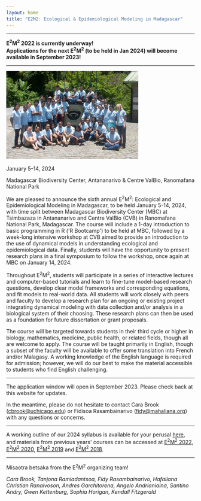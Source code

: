 ```yaml
---
layout: home
title: "E2M2: Ecological & Epidemiological Modeling in Madagascar"
---
```



---

<div class="bs-callout bs-callout-warning">
<!--🛑 
-->

<p><strong> E<sup>2</sup>M<sup>2</sup> 2022 is currently underway! <br />
Applications for the next E<sup>2</sup>M<sup>2</sup> (to be held in Jan 2024) will become available in September 2023! </strong></p>
</div>

---



<img src="/assets/img/E2M2-2020.jpg" alt="E2M2class" style="width: 70%;" />

January 5-14, 2024

Madagascar Biodiversity Center, Antananarivo & Centre ValBio, Ranomafana National Park

We are pleased to announce the sixth annual E<sup>2</sup>M<sup>2</sup>:  Ecological and Epidemiological Modeling in Madagascar, to be held January 5-14, 2024, with time split between Madagascar Biodiversity Center (MBC) at Tsimbazaza in Antananarivo and Centre ValBio (CVB) in Ranomafana National Park, Madagascar. The course will include a 1-day introduction to basic programming in R ('R Bootcamp') to be held at MBC, followed by a week-long intensive workshop at CVB aimed to provide an introduction to the use of dynamical models in understanding ecological and epidemiological data. Finally, students will have the opportunity to present research plans in a final symposium to follow the workshop, once again at MBC on January 14, 2024.

Throughout E<sup>2</sup>M<sup>2</sup>, students will participate in a series of interactive lectures and computer-based tutorials and learn to fine-tune model-based research questions, develop clear model frameworks and corresponding equations, and fit models to real-world data. All students will work closely with peers and faculty to develop a research plan for an ongoing or existing project integrating dynamical modeling with data collection and/or analysis in a biological system of their choosing. These research plans can then be used as a foundation for future dissertation or grant proposals. 

The course will be targeted towards students in their third cycle or higher in biology, mathematics, medicine, public health, or related fields, though all are welcome to apply. The course will be taught primarily in English, though a subset of the faculty will be available to offer some translation into French and/or Malagasy. A working knowledge of the English language is required for admission; however, we will do our best to make the material accessible to students who find English challenging.


---

The application window will open in September 2023. Please check back at this website for updates.


<!--
<div class="bs-callout bs-callout-info">
<p>All application materials were required to be submitted in English. The application consisted of:</p>
<ul>
	<li>Application form </li>
	<li>Uploaded .pdf file with:
		<ul>
			<li>Curriculum Vitae (Limit: 4 pages).</li>
			<li>Research Abstract. <em>Please present an abstract for a project you would like to undertake that involves applying models to data. This can be your ongoing research project or a hypothetical project of your choosing. (Limit: 250 words).</em></li>
			<li>Statement of Interest and Intent. <em>Please describe why you are interested in this program and what you will gain from the experience. (Limit: 500 words).</em></li>
			<li style="overflow-wrap: break-word;"><em>Please save your application as a single, collated PDF with a name that follows: “E2M2_Application_<strong>YourLastName_YourFirstName</strong>.pdf”.</em></li>
		</ul>
	</li>
</ul>
</div>
-->

In the meantime, please do not hesitate to contact Cara Brook ([cbrook@uchicago.edu](mailto:cbrook@uchicago.edu)) or Fidisoa Rasambainarivo ([fidy@mahaliana.org](mailto:fidy@mahaliana.org)) with any questions or concerns. 


---

A working outline of our 2024 syllabus is available for your perusal [here](/archives/2024), and materials from previous years' courses can be accessed at [E<sup>2</sup>M<sup>2</sup> 2022](/2022), [E<sup>2</sup>M<sup>2</sup> 2020](/archives/2020), [E<sup>2</sup>M<sup>2</sup> 2019](/archives/2019) and [E<sup>2</sup>M<sup>2</sup> 2018](/archives/2018).

---


Misaotra betsaka from the E<sup>2</sup>M<sup>2</sup> organizing team!

<em>Cara Brook, Tanjona Ramiadantsoa, Fidy Rasambainarivo, Hafaliana Christian Ranaivoson, Andres Garchitorena, Angelo Andrianiaina, Santino Andry, Gwen Kettenburg, Sophia Horigan, Kendall Fitzgerald </em>
